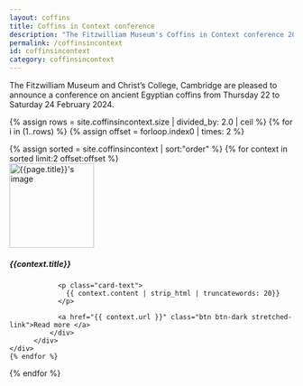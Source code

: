 ```yaml
---
layout: coffins
title: Coffins in Context conference
description: "The Fitzwilliam Museum's Coffins in Context conference 2024"
permalink: /coffinsincontext
id: coffinsincontext
category: coffinsincontext
---
```

The Fitzwilliam Museum and Christ’s College, Cambridge are pleased to announce a conference on ancient Egyptian coffins from Thursday 22 to Saturday 24 February 2024.

{% assign rows = site.coffinsincontext.size | divided_by: 2.0 | ceil %}
{% for i in (1..rows) %}
  {% assign offset = forloop.index0 | times: 2 %}
  <div class="row">
  {% assign sorted = site.coffinsincontext | sort:"order" %}
  {% for context in sorted limit:2 offset:offset %}
     <div class="col-md-6 mt-3">
          <div class="card h-100">
              <div class="card-body">
              <img class="align-self-center mr-3 rounded-circle float-right thumb-post" src="{{context.image}}"
                             alt="{{page.title}}'s image" height="150" width="150">
                <h5 class="card-title">{{context.title}}</h5>

                <p class="card-text">
                  {{ context.content | strip_html | truncatewords: 20}}
                </p>

                <a href="{{ context.url }}" class="btn btn-dark stretched-link">Read more </a>
              </div>
          </div>
    </div>
    {% endfor %}
  </div>
{% endfor %}
